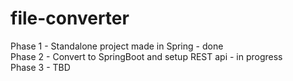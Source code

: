 # file-converter

Phase 1 - Standalone project made in Spring - done  
Phase 2 - Convert to SpringBoot and setup REST api - in progress  
Phase 3 - TBD
